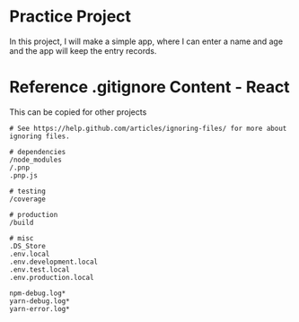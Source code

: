 Practice Project
===

In this project, I will make a simple app, where I can enter a name and age and the app will keep the entry records.

Reference .gitignore Content - React
===

This can be copied for other projects

```
# See https://help.github.com/articles/ignoring-files/ for more about ignoring files.

# dependencies
/node_modules
/.pnp
.pnp.js

# testing
/coverage

# production
/build

# misc
.DS_Store
.env.local
.env.development.local
.env.test.local
.env.production.local

npm-debug.log*
yarn-debug.log*
yarn-error.log*
```